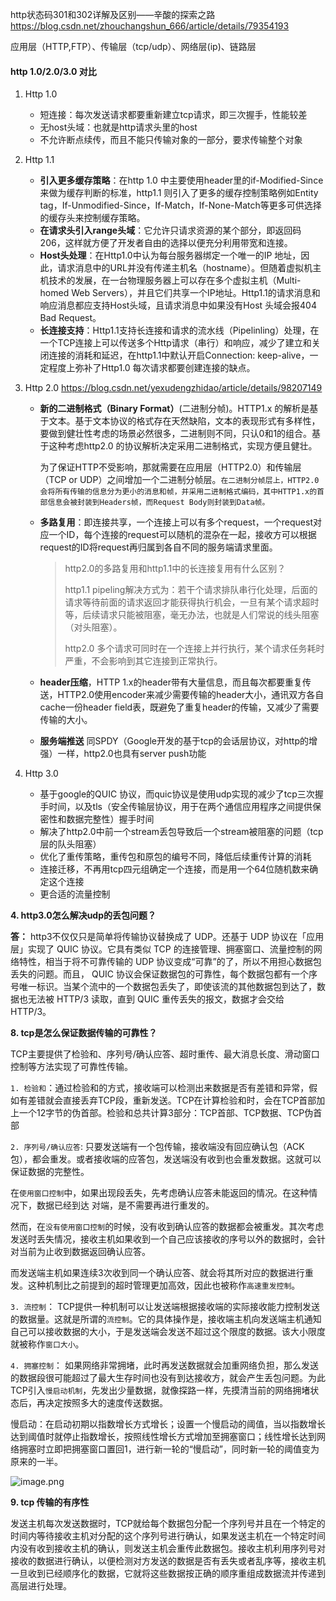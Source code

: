  http状态码301和302详解及区别——辛酸的探索之路 https://blog.csdn.net/zhouchangshun_666/article/details/79354193

应用层（HTTP,FTP）、传输层（tcp/udp）、网络层(ip)、链路层

#### http 1.0/2.0/3.0  对比

1. Http 1.0

   - 短连接：每次发送请求都要重新建立tcp请求，即三次握手，性能较差
   - 无host头域：也就是http请求头里的host
   - 不允许断点续传，而且不能只传输对象的一部分，要求传输整个对象

2. Http 1.1

   - **引入更多缓存策略**：在http 1.0 中主要使用header里的if-Modified-Since来做为缓存判断的标准，http1.1 则引入了更多的缓存控制策略例如Entity tag，If-Unmodified-Since，If-Match，If-None-Match等更多可供选择的缓存头来控制缓存策略。
   - **在请求头引入range头域**：它允许只请求资源的某个部分，即返回码206，这样就方便了开发者自由的选择以便充分利用带宽和连接。
   - **Host头处理**：在Http1.0中认为每台服务器绑定一个唯一的IP 地址，因此，请求消息中的URL并没有传递主机名（hostname）。但随着虚拟机主机技术的发展，在一台物理服务器上可以存在多个虚拟主机（Multi-homed Web Servers），并且它们共享一个IP地址。Http1.1的请求消息和响应消息都应支持Host头域，且请求消息中如果没有Host 头域会报404 Bad Request。
   - **长连接支持**：Http1.1支持长连接和请求的流水线（Pipelinling）处理，在一个TCP连接上可以传送多个Http请求（串行）和响应，减少了建立和关闭连接的消耗和延迟，在http1.1中默认开启Connection: keep-alive，一定程度上弥补了Http1.0 每次请求都要创建连接的缺点。

3. Http 2.0 https://blog.csdn.net/yexudengzhidao/article/details/98207149

   - **新的二进制格式（Binary Format）**(二进制分帧)。HTTP1.x 的解析是基于文本。基于文本协议的格式存在天然缺陷，文本的表现形式有多样性，要做到健壮性考虑的场景必然很多，二进制则不同，只认0和1的组合。基于这种考虑http2.0 的协议解析决定采用二进制格式，实现方便且健壮。

     为了保证HTTP不受影响，那就需要在应用层（HTTP2.0）和传输层（TCP or UDP）之间增加一个二进制分帧层。`在二进制分帧层上，HTTP2.0会将所有传输的信息分为更小的消息和帧，并采用二进制格式编码，其中HTTP1.x的首部信息会被封装到Headers帧，而Request Body则封装到Data帧。`

   - **多路复用**：即连接共享，一个连接上可以有多个request，一个request对应一个ID，每个连接的request可以随机的混杂在一起，接收方可以根据request的ID将request再归属到各自不同的服务端请求里面。

     > http2.0的多路复用和http1.1中的长连接复用有什么区别？
     >
     > http1.1 pipeling解决方式为：若干个请求排队串行化处理，后面的请求等待前面的请求返回才能获得执行机会，一旦有某个请求超时等，后续请求只能被阻塞，毫无办法，也就是人们常说的线头阻塞（对头阻塞）。
     >
     > http2.0 多个请求可同时在一个连接上并行执行，某个请求任务耗时严重，不会影响到其它连接到正常执行。

   - **header压缩**，HTTP 1.x的header带有大量信息，而且每次都要重复传送，HTTP2.0使用encoder来减少需要传输的header大小，通讯双方各自cache一份header field表，既避免了重复header的传输，又减少了需要传输的大小。

   - **服务端推送** 同SPDY（Google开发的基于tcp的会话层协议，对http的增强）一样，http2.0也具有server push功能

4. Http 3.0

   - 基于google的QUIC 协议，而quic协议是使用udp实现的减少了tcp三次握手时间，以及tls（安全传输层协议，用于在两个通信应用程序之间提供保密性和数据完整性）握手时间
   - 解决了http2.0中前一个stream丢包导致后一个stream被阻塞的问题（tcp层的队头阻塞）
   - 优化了重传策略，重传包和原包的编号不同，降低后续重传计算的消耗
   - 连接迁移，不再用tcp四元组确定一个连接，而是用一个64位随机数来确定这个连接
   - 更合适的流量控制

**4. http3.0怎么解决udp的丢包问题？**

**答：** http3不仅仅只是简单将传输协议替换成了 UDP。还基于 UDP 协议在「应用层」实现了 QUIC 协议。它具有类似 TCP 的连接管理、拥塞窗口、流量控制的网络特性，相当于将不可靠传输的 UDP 协议变成“可靠”的了，所以不用担心数据包丢失的问题。而且， QUIC 协议会保证数据包的可靠性，每个数据包都有一个序号唯一标识。当某个流中的一个数据包丢失了，即使该流的其他数据包到达了，数据也无法被 HTTP/3 读取，直到 QUIC 重传丢失的报文，数据才会交给 HTTP/3。

**8. tcp是怎么保证数据传输的可靠性？**

TCP主要提供了检验和、序列号/确认应答、超时重传、最大消息长度、滑动窗口控制等方法实现了可靠性传输。

`1. 检验和`：通过检验和的方式，接收端可以检测出来数据是否有差错和异常，假如有差错就会直接丢弃TCP段，重新发送。TCP在计算检验和时，会在TCP首部加上一个12字节的伪首部。检验和总共计算3部分：TCP首部、TCP数据、TCP伪首部

`2. 序列号/确认应答`: 只要发送端有一个包传输，接收端没有回应确认包（ACK包），都会重发。或者接收端的应答包，发送端没有收到也会重发数据。这就可以保证数据的完整性。

在`使用窗口控制`中，如果出现段丢失，先考虑确认应答未能返回的情况。在这种情况下，数据已经到达 对端，是不需要再进行重发的。

然而，在`没有使用窗口控制`的时候，没有收到确认应答的数据都会被重发。其次考虑发送时丢失情况，接收主机如果收到一个自己应该接收的序号以外的数据时，会针对当前为止收到数据返回确认应答。

而发送端主机如果连续3次收到同一个确认应答、就会将其所对应的数据进行重发。这种机制比之前提到的超时管理更加高效，因此也被称作`高速重发控制`。

`3. 流控制`： TCP提供一种机制可以让发送端根据接收端的实际接收能力控制发送的数据量。这就是所谓的`流控制`。它的具体操作是，接收端主机向发送端主机通知自己可以接收数据的大小，于是发送端会发送不超过这个限度的数据。该大小限度就被称作`窗口大小`。

`4. 拥塞控制`： 如果网络非常拥堵，此时再发送数据就会加重网络负担，那么发送的数据段很可能超过了最大生存时间也没有到达接收方，就会产生丢包问题。为此TCP引入`慢启动机制`，先发出少量数据，就像探路一样，先摸清当前的网络拥堵状态后，再决定按照多大的速度传送数据。

慢启动：在启动初期以指数增长方式增长；设置一个慢启动的阈值，当以指数增长达到阈值时就停止指数增长，按照线性增长方式增加至拥塞窗口；线性增长达到网络拥塞时立即把拥塞窗口置回1，进行新一轮的“慢启动”，同时新一轮的阈值变为原来的一半。

![image.png](https://segmentfault.com/img/bVcRUcf)

**9. tcp 传输的有序性**

发送主机每次发送数据时，TCP就给每个数据包分配一个序列号并且在一个特定的时间内等待接收主机对分配的这个序列号进行确认，如果发送主机在一个特定时间内没有收到接收主机的确认，则发送主机会重传此数据包。接收主机利用序列号对接收的数据进行确认，以便检测对方发送的数据是否有丢失或者乱序等，接收主机一旦收到已经顺序化的数据，它就将这些数据按正确的顺序重组成数据流并传递到高层进行处理。